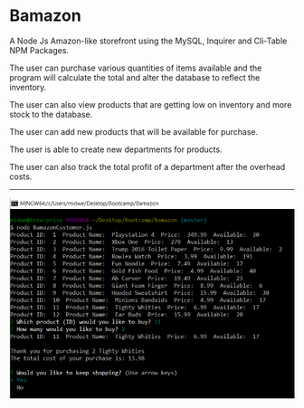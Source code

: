 # Bamazon

A Node Js Amazon-like storefront using the MySQL, Inquirer and Cli-Table NPM Packages.

The user can purchase various quantities of items available and the program will calculate the total and alter the database to reflect the inventory.

The user can also view products that are getting low on inventory and more stock to the database.

The user can add new products that will be available for purchase.

The user is able to create new departments for products.

The user can also track the total profit of a department after the overhead costs.

---

![Alt text](/readme_images/customer01.jpg?raw=true "BamazonCustomer.js")